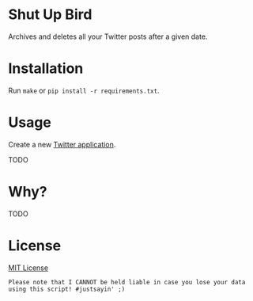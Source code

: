 # Shut Up Bird

Archives and deletes all your Twitter posts after a given date.

# Installation

Run `make` or `pip install -r requirements.txt`.

# Usage

Create a new [Twitter application](https://apps.twitter.com/).

  TODO

# Why?

  TODO

# License

[MIT License](LICENSE)

    Please note that I CANNOT be held liable in case you lose your data using this script! #justsayin' ;)
